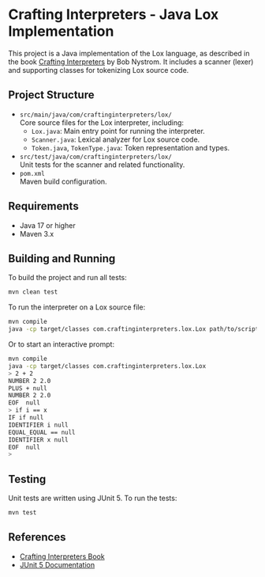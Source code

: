 # Crafting Interpreters - Java Lox Implementation

This project is a Java implementation of the Lox language, as described in the book [Crafting Interpreters](https://craftinginterpreters.com/) by Bob Nystrom. It includes a scanner (lexer) and supporting classes for tokenizing Lox source code.

## Project Structure

- `src/main/java/com/craftinginterpreters/lox/`  
  Core source files for the Lox interpreter, including:
  - `Lox.java`: Main entry point for running the interpreter.
  - `Scanner.java`: Lexical analyzer for Lox source code.
  - `Token.java`, `TokenType.java`: Token representation and types.
- `src/test/java/com/craftinginterpreters/lox/`  
  Unit tests for the scanner and related functionality.
- `pom.xml`  
  Maven build configuration.

## Requirements

- Java 17 or higher
- Maven 3.x

## Building and Running

To build the project and run all tests:

```sh
mvn clean test
```

To run the interpreter on a Lox source file:

```sh
mvn compile
java -cp target/classes com.craftinginterpreters.lox.Lox path/to/script.lox
```

Or to start an interactive prompt:

```sh
mvn compile
java -cp target/classes com.craftinginterpreters.lox.Lox
> 2 + 2
NUMBER 2 2.0
PLUS + null
NUMBER 2 2.0
EOF  null
> if i == x
IF if null
IDENTIFIER i null
EQUAL_EQUAL == null
IDENTIFIER x null
EOF  null
> 

```

## Testing

Unit tests are written using JUnit 5. To run the tests:

```sh
mvn test
```

## References

- [Crafting Interpreters Book](https://craftinginterpreters.com/)
- [JUnit 5 Documentation](https://junit.org/junit5/)

